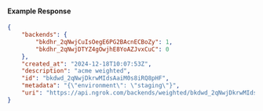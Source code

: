 <!-- Code generated for API Clients. DO NOT EDIT. -->

#### Example Response

```json
{
	"backends": {
		"bkdhr_2qNwjCuIsOegE6PG2BAcnECBoZy": 1,
		"bkdhr_2qNwjDTYZ4gOwjhE8YoAZJvxCuC": 0
	},
	"created_at": "2024-12-18T10:07:53Z",
	"description": "acme weighted",
	"id": "bkdwd_2qNwjDkrwMIdsAaiM0s8iRQ8pHF",
	"metadata": "{\"environment\": \"staging\"}",
	"uri": "https://api.ngrok.com/backends/weighted/bkdwd_2qNwjDkrwMIdsAaiM0s8iRQ8pHF"
}
```
